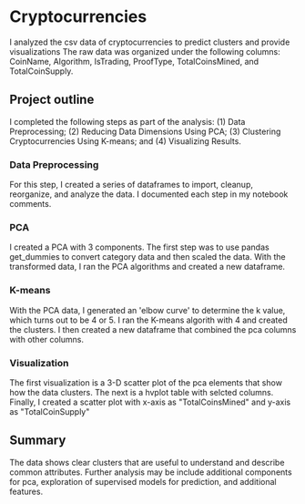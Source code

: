 # Cryptocurrencies  
I analyzed the csv data of cryptocurrencies to predict clusters and provide visualizations The raw data was organized under the following columns: CoinName, Algorithm, IsTrading, ProofType, TotalCoinsMined, and TotalCoinSupply.  

## Project outline  
I completed the following steps as part of the analysis: (1) Data Preprocessing; (2) Reducing Data Dimensions Using PCA; (3) Clustering Cryptocurrencies Using K-means; and (4) Visualizing Results.  

### Data Preprocessing  
For this step, I created a series of dataframes to import, cleanup, reorganize, and analyze the data. I documented each step in my notebook comments.  

### PCA  
I created a PCA with 3 components. The first step was to use pandas get_dummies to convert category data and then scaled the data. With the transformed data, I ran the PCA algorithms and created a new dataframe.  

### K-means
With the PCA data, I generated an 'elbow curve' to determine the k value, which turns out to be 4 or 5. I ran the K-means algorith with 4 and created the clusters. I then created a new dataframe that combined the pca columns with other columns. 

### Visualization
The first visualization is a 3-D scatter plot of the pca elements that show how the data clusters. The next is a hvplot table with selcted columns. Finally, I created a scatter plot with x-axis as "TotalCoinsMined" and y-axis as "TotalCoinSupply"

## Summary
The data shows clear clusters that are useful to understand and describe common attributes. Further analysis may be include additional components for pca, exploration of supervised models for prediction, and additional features.

